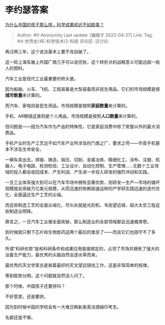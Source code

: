 # 李约瑟答案
[为什么中国的孩子那么拼，科学成果却远不如欧美？](https://www.zhihu.com/question/592891870/answer/3003374031)

> Author: #0-Anonymity
> Last update: [编辑于 2023-04-27]
> Link:
> Tag: #4-世界史/4E-科学技术/2-科技
> 评论区:
> 泛讨论:

再过两三年，这个说法基本上要不攻自破了。

这一轮上海车展上外国厂商几乎可以说完败，这个转折点的战略意义可能远超一般人的预料。

汽车工业是现代工业最重要的桥头堡。

因为船舶、火车、飞机、工程装备是大型装备而非民生用品，它们的市场规模是按**城市数量**来计算的。

而汽车、家电则是民生用品，市场规模是按照**家庭数量**来计算的。

手机、AR眼镜这类则是个人用品，市场规模是按照**人口数量**来计算的。

但问题是——因为汽车作为产品的特殊性，它是家庭消费中除了房屋以外的最大消费品。

手机产业的生产工艺远不如汽车产业所涉及的门类之广、要求之苛——毕竟手机基本不涉及生命安全。

一辆车卖出去，焊接、铸造、锻压、切削、金属冶炼、精细化工、涂布、注塑、机器人、电子电路、检测检验、工业设计、自动化控制、生产管理……无数个工业领域的投入都会收回成本、产生利润、产生进一步投入研发的强烈冲动和实践。

一旦工业体系强大到可以在汽车市场中拥有显著优势，则研发—生产—市场的循环规模就会突破万亿美元规模，从而迅速的依赖超速运转的产学研实践迅速的迭代优化，全面逼近生产工艺的尖端。

而这些制造工艺的全面尖端化，尽头处就是光刻机、韦伯望远镜、超大太空工程这些制造业明珠。

换言之，一旦汽车工业被全面突破，那么制造业的全部领域都会迅速被席卷。

到时候就只剩下芯片和生物医药这两个最后的堡垒了——而且它们也固守不了多久。

所谓“科研优势”是和科研条件和成果应用直接绑定的，占领了市场并拥有了强大的设备生产能力，最优秀的头脑自然会逐水草而来。

最优秀的天文学家总是挨着最好的天文望远镜找工作，这是非常简单的规律。

等到胜势分明，这个问题就自然没人问了。

那个时候，中国孩子还要拼吗？

不好意思，还是要拼。

因为到时候中国的学校会有一大堆日韩新美英法德越印考生。

名额还是不够。
